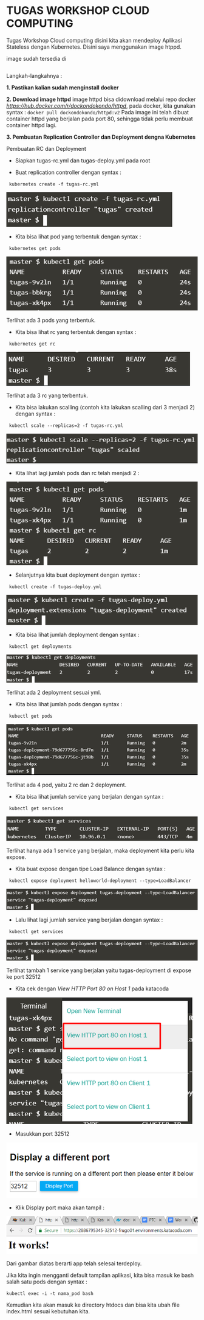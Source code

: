 # TUGAS WORKSHOP CLOUD COMPUTING

Tugas Workshop Cloud computing disini kita akan mendeploy Aplikasi Stateless dengan Kubernetes.
Disini saya menggunakan image htppd.

image sudah tersedia di 
``` https://hub.docker.com/r/dockondokondo/httpd
```

Langkah-langkahnya :

**1. Pastikan kalian sudah menginstall docker**

**2. Download image httpd** 
image httpd bisa didownload melalui repo docker *https://hub.docker.com/r/dockondokondo/httpd*, pada docker, kita gunakan syntax :
     ``` docker pull dockondokondo/httpd:v2 ```
     Pada image ini telah dibuat container httpd yang berjalan pada port 80, sehingga tidak perlu membuat container httpd lagi.
     
**3. Pembuatan Replication Controller dan Deployment dengna Kubernetes**

Pembuatan RC dan Deployment
- Siapkan tugas-rc.yml dan tugas-deploy.yml pada root 

- Buat replication controller dengan syntax :

```
 kubernetes create -f tugas-rc.yml
```
        
![create ReplicationController](https://github.com/rriikkoo/wokshoptcc/blob/master/pict/1.png)

- Kita bisa lihat pod yang terbentuk dengan syntax :

```
 kubernetes get pods
```
        
![view Pods](https://github.com/rriikkoo/wokshoptcc/blob/master/pict/2.png)

Terlihat ada 3 pods yang terbentuk.

- Kita bisa lihat rc yang terbentuk dengan syntax :

```
 kubernetes get rc
```
        
![view RC](https://github.com/rriikkoo/wokshoptcc/blob/master/pict/3.png)

Terlihat ada 3 rc yang terbentuk.

- Kita bisa lakukan scalling (contoh kita lakukan scalling dari 3 menjadi 2) dengan syntax :

```
 kubectl scale --replicas=2 -f tugas-rc.yml
```
        
![Scale](https://github.com/rriikkoo/wokshoptcc/blob/master/pict/4.png)

- Kita lihat lagi jumlah pods dan rc telah menjadi 2 :
        
![Pods RC](https://github.com/rriikkoo/wokshoptcc/blob/master/pict/5.png)


- Selanjutnya kita buat deployment dengan syntax :

```
 kubectl create -f tugas-deploy.yml
```
        
![create deploy](https://github.com/rriikkoo/wokshoptcc/blob/master/pict/deploy1.png)

- Kita bisa lihat jumlah deployment dengan syntax :

```
 kubectl get deployments
```
        
![get deploy](https://github.com/rriikkoo/wokshoptcc/blob/master/pict/dep2.png)

Terlihat ada 2 deployment sesuai yml.

- Kita bisa lihat jumlah pods dengan syntax :

```
 kubectl get pods
```
        
![get podss](https://github.com/rriikkoo/wokshoptcc/blob/master/pict/deploy3.png)

Terlihat ada 4 pod, yaitu 2 rc dan 2 deployment.

- Kita bisa lihat jumlah service yang berjalan dengan syntax :

```
 kubectl get services
```
        
![get serv](https://github.com/rriikkoo/wokshoptcc/blob/master/pict/deploy4.png)

Terlihat hanya ada 1 service yang berjalan, maka deployment kita perlu kita expose.

- Kita buat expose dengan tipe Load Balance dengan syntax :

```
 kubectl expose deployment helloworld-deployment --type=LoadBalancer
```
        
![get deploy](https://github.com/rriikkoo/wokshoptcc/blob/master/pict/deploy5.png)

- Lalu lihat lagi jumlah service yang berjalan dengan syntax :

```
 kubectl get services
```
        
![get serv2](https://github.com/rriikkoo/wokshoptcc/blob/master/pict/deploy5.png)

Terlihat tambah 1 service yang berjalan yaitu tugas-deployment di expose ke port 32512

- Kita cek dengan *View HTTP Port 80 on Host 1* pada katacoda

![cek1](https://github.com/rriikkoo/wokshoptcc/blob/master/pict/cek1.png)

- Masukkan port 32512 
    
![cek2](https://github.com/rriikkoo/wokshoptcc/blob/master/pict/cek2.png)

- Klik Display port maka akan tampil :
    
![cek2](https://github.com/rriikkoo/wokshoptcc/blob/master/pict/cek3.png)

Dari gambar diatas berarti app telah selesai terdeploy.

Jika kita ingin mengganti default tampilan aplikasi, kita bisa masuk ke bash salah satu pods dengan syntax :
```
kubectl exec -i -t nama_pod bash
```
Kemudian kita akan masuk ke directory htdocs dan bisa kita ubah file index.html sesuai kebutuhan kita.




